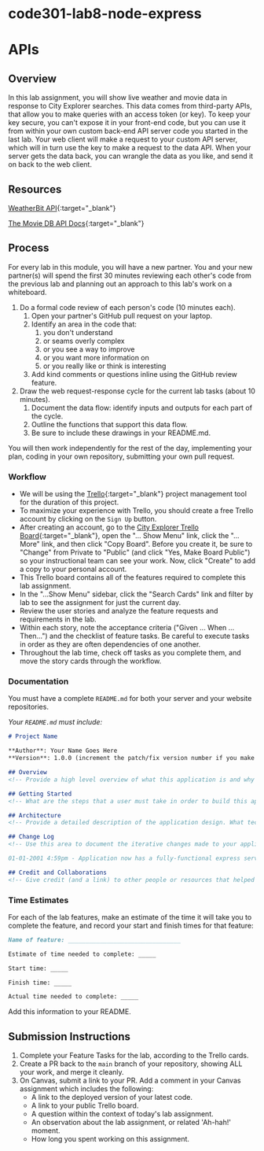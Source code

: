# code301-lab8-node-express

# APIs

## Overview

In this lab assignment, you will show live weather and movie data in response to City Explorer searches. This data comes from third-party APIs, that allow you to make queries with an access token (or key). To keep your key secure, you can't expose it in your front-end code, but you can use it from within your own custom back-end API server code you started in the last lab. Your web client will make a request to your custom API server, which will in turn use the key to make a request to the data API. When your server gets the data back, you can wrangle the data as you like, and send it on back to the web client.

## Resources

[WeatherBit API](https://www.weatherbit.io/api){:target="_blank"}

[The Movie DB API Docs](https://developers.themoviedb.org/3/getting-started/introduction){:target="_blank"}

## Process

For every lab in this module, you will have a new partner. You and your new partner(s) will spend the first 30 minutes reviewing each other's code from the previous lab and planning out an approach to this lab's work on a whiteboard.

1. Do a formal code review of each person's code (10 minutes each).
   1. Open your partner's GitHub pull request on your laptop.
   1. Identify an area in the code that:
      1. you don't understand
      1. or seams overly complex
      1. or you see a way to improve
      1. or you want more information on
      1. or you really like or think is interesting
   1. Add kind comments or questions inline using the GitHub review feature.
1. Draw the web request-response cycle for the current lab tasks (about 10 minutes).
   1. Document the data flow: identify inputs and outputs for each part of the cycle.
   1. Outline the functions that support this data flow.
   1. Be sure to include these drawings in your README.md.

You will then work independently for the rest of the day, implementing your plan, coding in your own repository, submitting your own pull request.

### Workflow

- We will be using the [Trello](https://trello.com/home){:target="_blank"} project management tool for the duration of this project.
- To maximize your experience with Trello, you should create a free Trello account by clicking on the `Sign Up` button.
- After creating an account, go to the [City Explorer Trello Board](https://trello.com/b/Ajj9Cbac){:target="_blank"}, open the "... Show Menu" link, click the "... More" link, and then click "Copy Board". Before you create it, be sure to "Change" from Private to "Public" (and click "Yes, Make Board Public") so your instructional team can see your work. Now, click "Create" to add a copy to your personal account.
- This Trello board contains all of the features required to complete this lab assignment.
- In the "...Show Menu" sidebar, click the "Search Cards" link and filter by lab to see the assignment for just the current day.
- Review the user stories and analyze the feature requests and requirements in the lab.
- Within each story, note the acceptance criteria ("Given ... When ... Then...") and the checklist of feature tasks. Be careful to execute tasks in order as they are often dependencies of one another.
- Throughout the lab time, check off tasks as you complete them, and move the story cards through the workflow.

### Documentation

You must have a complete `README.md` for both your server and your website repositories.

_Your `README.md` must include:_

```md
# Project Name

**Author**: Your Name Goes Here
**Version**: 1.0.0 (increment the patch/fix version number if you make more commits past your first submission)

## Overview
<!-- Provide a high level overview of what this application is and why you are building it, beyond the fact that it's an assignment for this class. (i.e. What's your problem domain?) -->

## Getting Started
<!-- What are the steps that a user must take in order to build this app on their own machine and get it running? -->

## Architecture
<!-- Provide a detailed description of the application design. What technologies (languages, libraries, etc) you're using, and any other relevant design information. -->

## Change Log
<!-- Use this area to document the iterative changes made to your application as each feature is successfully implemented. Use time stamps. Here's an example:

01-01-2001 4:59pm - Application now has a fully-functional express server, with a GET route for the location resource. -->

## Credit and Collaborations
<!-- Give credit (and a link) to other people or resources that helped you build this application. -->
```

### Time Estimates

For each of the lab features, make an estimate of the time it will take you to complete the feature, and record your start and finish times for that feature:

```markdown
Name of feature: ________________________________

Estimate of time needed to complete: _____

Start time: _____

Finish time: _____

Actual time needed to complete: _____
```

Add this information to your README.

## Submission Instructions

1. Complete your Feature Tasks for the lab, according to the Trello cards.
1. Create a PR back to the `main` branch of your repository, showing ALL your work, and merge it cleanly.
1. On Canvas, submit a link to your PR. Add a comment in your Canvas assignment which includes the following:
    - A link to the deployed version of your latest code.
    - A link to your public Trello board.
    - A question within the context of today's lab assignment.
    - An observation about the lab assignment, or related 'Ah-hah!' moment.
    - How long you spent working on this assignment.
